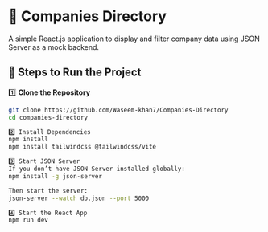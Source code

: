 # 🏢 Companies Directory

A simple React.js application to display and filter company data using JSON Server as a mock backend.

## 🚀 Steps to Run the Project

1️⃣ **Clone the Repository**
```bash
git clone https://github.com/Waseem-khan7/Companies-Directory
cd companies-directory

2️⃣ Install Dependencies
npm install
npm install tailwindcss @tailwindcss/vite

3️⃣ Start JSON Server
If you don’t have JSON Server installed globally:
npm install -g json-server

Then start the server:
json-server --watch db.json --port 5000

4️⃣ Start the React App
npm run dev
